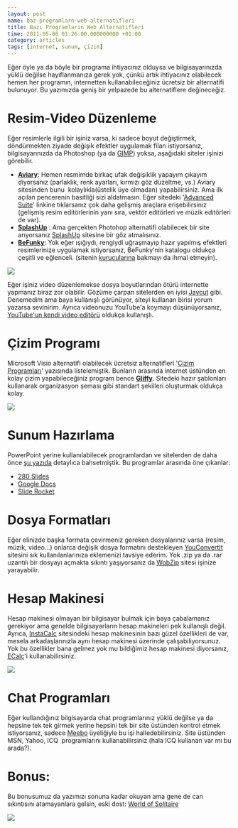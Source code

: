 ```yaml
--- 
layout: post 
name: baz-programlarn-web-alternatifleri 
title: Bazı Programların Web Alternatifleri 
time: 2011-05-06 01:26:00.000000000 +01:00
category: articles
tags: [internet, sunum, çizim]
--- 
```



Eğer öyle ya da böyle bir programa ihtiyacınız olduysa ve bilgisayarınızda yüklü değilse hayıflanmanıza gerek yok, çünkü artık ihtiyacınız olabilecek hemen her programın, internetten kullanabileceğiniz ücretsiz bir alternatifi bulunuyor. Bu yazımızda geniş bir yelpazede bu alternatiflere değineceğiz.

# Resim-Video Düzenleme

Eğer resimlerle ilgili bir işiniz varsa, ki sadece boyut değiştirmek, döndürmekten ziyade değişik efektler uygulamak filan istiyorsanız, bilgisayarınızda da Photoshop (ya da [GIMP](http://www.gimp.org/)) yoksa, aşağıdaki siteler işinizi görebilir.

-  **[Aviary](http://www.aviary.com/)**: Hemen resmimde birkaç ufak değişiklik yapayım çıkayım diyorsanız (parlaklık, renk ayarları, kırmızı göz düzeltme, vs.) Aviary sitesinden bunu  kolaylıkla(üstelik üye olmadan) yapabilirsiniz. Ama ilk açılan pencerenin basitliği sizi aldatmasın. Eğer sitedeki '[Advanced Suite](http://www.aviary.com/#sectionadvanced)' linkine tıklarsanız çok daha gelişmiş araçlara erişebilirsiniz (gelişmiş resim editörlerinin yanı sıra, vektör editörleri ve müzik editörleri de var).
-  **[SplashUp](http://www.splashup.com/)** : Ama gerçekten Photohop alternatifi olabilecek bir site arıyorsanız [SplashUp](http://www.splashup.com/) sitesine bir göz atmalısınız.
-  **[BeFunky](http://www.befunky.com/)**: Yok eğer ışığıydı, rengiydi uğraşmayıp hazır yapılmış efektleri resimlerinize uygulamak istiyorsanız, BeFunky'nin katalogu oldukça çeşitli ve eğlenceli. (sitenin [kurucularına](http://www.befunky.com/about-us/) bakmayı da ihmal etmeyin).

[![]({{site.url}}/images/befunky.png)](http://www.befunky.com/)

Eğer işiniz video düzenlemekse dosya boyutlarından ötürü internette yapmanız biraz zor olabilir. Gözüme çarpan sitelerden en iyisi [Jaycut](http://jaycut.com/) gibi.  Denemedim ama baya kullanışlı görünüyor, siteyi kullanan birisi yorum yazarsa sevinirim. Ayrıca videonuzu YouTube'a koymayı düşünüyorsanız, [YouTube'un kendi video editörü](http://www.youtube.com/editor) oldukça kullanışlı.

# Çizim Programı

Microsoft Visio alternatifi olabilecek ücretsiz alternatifleri '[Çizim Programları](http://asuyatuyolar.org/2011/01/cizim-pogramlar.html)' yazısında listelemiştik. Bunların arasında internet üstünden en kolay çizim yapabileceğiniz program bence **[Gliffy](http://www.gliffy.com/)**. Sitedeki hazır şablonları kullanarak organizasyon şeması gibi standart şekilleri oluşturmak oldukça kolay.

[![]({{site.url}}/images/org_chart_example.png)](http://www.gliffy.com/)

# Sunum Hazırlama

PowerPoint yerine kullanılabilecek programlardan ve sitelerden de daha önce [şu yazıda](http://asuyatuyolar.org/2011/01/powerpoint-alternatifleri.html) detaylıca bahsetmiştik. Bu programlar arasında öne çıkanlar:

-   [280 Slides](http://280slides.com/)
-   [Google Docs](http://docs.google.com/)
-   [Slide Rocket](http://www.sliderocket.com/)

# Dosya Formatları

Eğer elinizde başka formata çevirmeniz gereken dosyalarınız varsa (resim, müzik, video...) onlarca değişik dosya formatını destekleyen [YouConvertIt](http://www.youconvertit.com/ConvertFiles.aspx) sitesini sık kullanılanlarınıza eklemenizi tavsiye ederim. Yok .zip ya da .rar uzantılı bir dosyayı açmakta sıkıntı yaşıyorsanız da [WobZip](http://www.wobzip.org/) sitesi işinize yarayabilir.

# Hesap Makinesi

Hesap makinesi olmayan bir bilgisayar bulmak için baya çabalamanız gerekiyor ama genelde bilgisayarların hesap makineleri pek kullanışlı değil. Ayrıca, [InstaCalc](http://instacalc.com/) sitesindeki hesap makinesinin bazı güzel özellikleri de var, mesela arkadaşlarınızla aynı hesap makinesi üzerinde çalışabiliyorsunuz. Yok bu özellikler bana gelmez yok mu bildiğimiz hesap makinesi diyorsanız, [ECalc](http://www.ecalc.com/)'i kullanabilirsiniz.

[![]({{site.url}}/images/instacalc.png)](http://instacalc.com/)

# Chat Programları

Eğer kullandığınız bilgisayarda chat programlarınız yüklü değilse ya da hepsine tek tek girmek yerine hepsini tek bir site üstünden kontrol etmek istiyorsanız, sadece [Meebo](http://www.meebo.com/) üyeliğiyle bu işi halledebilirsiniz. Site üstünden MSN, Yahoo, ICQ  programlarını kullanabilirsiniz (hala ICQ kullanan var mı bu arada?).

# Bonus:

Bu bonusumuz da yazımızı sonuna kadar okuyan ama gene de can sıkıntısını atamayanlara gelsin, eski dost: [World of Solitaire](http://worldofsolitaire.com/)

![]({{site.url}}/images/solitaire.png)

